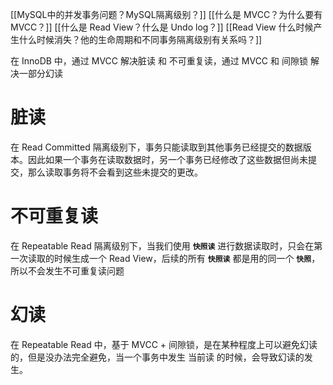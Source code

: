 
[[MySQL中的并发事务问题？MySQL隔离级别？]]
[[什么是 MVCC？为什么要有 MVCC？]]
[[什么是 Read View？什么是 Undo log？]]
[[Read View 什么时候产生什么时候消失？他的生命周期和不同事务隔离级别有关系吗？]]

在 InnoDB 中，通过 MVCC 解决脏读 和 不可重复读，通过 MVCC 和 间隙锁 解决一部分幻读

# 脏读

在 Read Committed 隔离级别下，事务只能读取到其他事务已经提交的数据版本。因此如果一个事务在读取数据时，另一个事务已经修改了这些数据但尚未提交，那么读取事务将不会看到这些未提交的更改。

# 不可重复读

在 Repeatable Read 隔离级别下，当我们使用 **`快照读`** 进行数据读取时，只会在第一次读取的时候生成一个 Read View，后续的所有 **`快照读`** 都是用的同一个 **`快照`**，所以不会发生不可重复读问题

# 幻读

在 Repeatable Read 中，基于 MVCC + 间隙锁，是在某种程度上可以避免幻读的，但是没办法完全避免，当一个事务中发生 当前读 的时候，会导致幻读的发生。